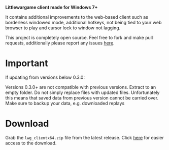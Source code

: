 **Littlewargame client made for Windows 7+**

It contains additional improvements to the web-based client such as borderless windowed mode, additional hotkeys, not being tied to your web browser to play and cursor lock to window not lagging.

This project is completely open source. Feel free to fork and make pull requests, additionally please report any issues [here](https://github.com/ivanpmartell/LittleWarGameClient/issues).

# Important

If updating from versions below 0.3.0:

Versions 0.3.0+ are not compatible with previous versions. Extract to an empty folder. Do not simply replace files with updated files.
Unfortunately this means that saved data from previous version cannot be carried over. Make sure to backup your data, e.g. downloaded replays

# Download

Grab the `lwg_clientx64.zip` file from the latest release. Click [here](https://github.com/ivanpmartell/LittleWarGameClient/releases/latest) for easier access to the download.
